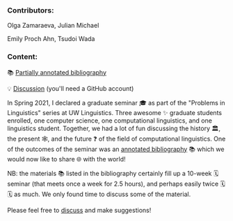 
### Contributors:

Olga Zamaraeva, Julian Michael

Emily Proch Ahn, Tsudoi Wada

### Content:

📚 [Partially annotated bibliography](annotated_bib.md)

💡 [Discussion](https://github.com/olzama/CL-seminar/discussions) (you'll need a GitHub account)


In Spring 2021, I declared a graduate seminar 🎓 as part of the "Problems in Linguistics" series at UW Linguistics. Three awesome ✨ graduate students enrolled, one computer science, one computational linguistics, and one linguistics student. Together, we had a lot of fun discussing the history 🏛️, the present 🕸️, and the future ❓ of the field of computational linguistics. One of the outcomes of the seminar was an [annotated bibliography](annotated_bib.md) 📚 which we would now like to share 🌐 with the world! 

NB: the materials 📚 listed in the bibliography certainly fill up a 10-week 🗓️ seminar (that meets once a week for 2.5 hours), and perhaps easily twice 🗓️🗓️ as much. We only found time to discuss some of the material.


Please feel free to [discuss]((https://github.com/olzama/CL-seminar/discussions)) and make suggestions! 
